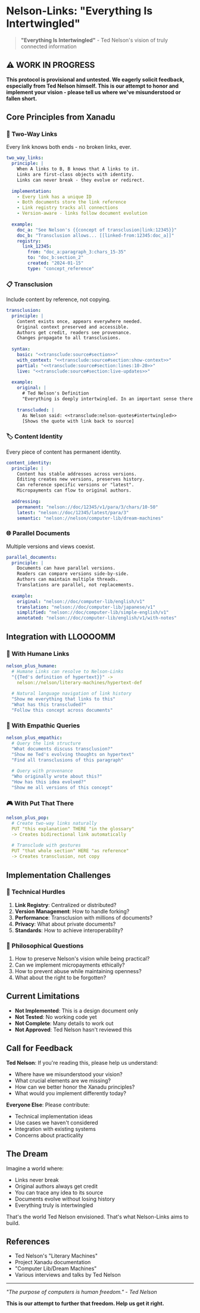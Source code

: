 # Nelson-Links: "Everything Is Intertwingled"

> **"Everything Is Intertwingled"** - Ted Nelson's vision of truly connected information

## ⚠️ WORK IN PROGRESS

**This protocol is provisional and untested. We eagerly solicit feedback, especially from Ted Nelson himself. This is our attempt to honor and implement your vision - please tell us where we've misunderstood or fallen short.**

## Core Principles from Xanadu

### 🔄 Two-Way Links
Every link knows both ends - no broken links, ever.

```yaml
two_way_links:
  principle: |
    When A links to B, B knows that A links to it.
    Links are first-class objects with identity.
    Links can never break - they evolve or redirect.
    
  implementation:
    - Every link has a unique ID
    - Both documents store the link reference
    - Link registry tracks all connections
    - Version-aware - links follow document evolution
    
  example:
    doc_a: "See Nelson's {{concept of transclusion|link:12345}}"
    doc_b: "Transclusion allows... [[linked-from:12345:doc_a]]"
    registry:
      link_12345:
        from: "doc_a:paragraph_3:chars_15-35"
        to: "doc_b:section_2"
        created: "2024-01-15"
        type: "concept_reference"
```

### 📋 Transclusion
Include content by reference, not copying.

```yaml
transclusion:
  principle: |
    Content exists once, appears everywhere needed.
    Original context preserved and accessible.
    Authors get credit, readers see provenance.
    Changes propagate to all transclusions.
    
  syntax:
    basic: "<<transclude:source#section>>"
    with_context: "<<transclude:source#section:show-context>>"
    partial: "<<transclude:source#section:lines:10-20>>"
    live: "<<transclude:source#section:live-updates>>"
    
  example:
    original: |
      # Ted Nelson's Definition
      "Everything is deeply intertwingled. In an important sense there are no 'subjects' at all; there is only all knowledge, since the cross-connections among the myriad topics of this world simply cannot be divided up neatly."
      
    transcluded: |
      As Nelson said: <<transclude:nelson-quotes#intertwingled>>
      [Shows the quote with link back to source]
```

### 🏷️ Content Identity
Every piece of content has permanent identity.

```yaml
content_identity:
  principle: |
    Content has stable addresses across versions.
    Editing creates new versions, preserves history.
    Can reference specific versions or "latest".
    Micropayments can flow to original authors.
    
  addressing:
    permanent: "nelson://doc/12345/v1/para/3/chars/10-50"
    latest: "nelson://doc/12345/latest/para/3"
    semantic: "nelson://nelson/computer-lib/dream-machines"
```

### 🌐 Parallel Documents
Multiple versions and views coexist.

```yaml
parallel_documents:
  principle: |
    Documents can have parallel versions.
    Readers can compare versions side-by-side.
    Authors can maintain multiple threads.
    Translations are parallel, not replacements.
    
  example:
    original: "nelson://doc/computer-lib/english/v1"
    translation: "nelson://doc/computer-lib/japanese/v1"
    simplified: "nelson://doc/computer-lib/simple-english/v1"
    annotated: "nelson://doc/computer-lib/english/v1/with-notes"
```

## Integration with LLOOOOMM

### 🤝 With Humane Links
```yaml
nelson_plus_humane:
  # Humane Links can resolve to Nelson-Links
  "{{Ted's definition of hypertext}}" -> 
    nelson://nelson/literary-machines/hypertext-def
    
  # Natural language navigation of link history
  "Show me everything that links to this"
  "What has this transcluded?"
  "Follow this concept across documents"
```

### 💬 With Empathic Queries
```yaml
nelson_plus_empathic:
  # Query the link structure
  "What documents discuss transclusion?"
  "Show me Ted's evolving thoughts on hypertext"
  "Find all transclusions of this paragraph"
  
  # Query with provenance
  "Who originally wrote about this?"
  "How has this idea evolved?"
  "Show me all versions of this concept"
```

### 🎮 With Put That There
```yaml
nelson_plus_pop:
  # Create two-way links naturally
  PUT "this explanation" THERE "in the glossary"
  -> Creates bidirectional link automatically
  
  # Transclude with gestures
  PUT "that whole section" HERE "as reference"
  -> Creates transclusion, not copy
```

## Implementation Challenges

### 🔧 Technical Hurdles
1. **Link Registry**: Centralized or distributed?
2. **Version Management**: How to handle forking?
3. **Performance**: Transclusion with millions of documents?
4. **Privacy**: What about private documents?
5. **Standards**: How to achieve interoperability?

### 💭 Philosophical Questions
1. How to preserve Nelson's vision while being practical?
2. Can we implement micropayments ethically?
3. How to prevent abuse while maintaining openness?
4. What about the right to be forgotten?

## Current Limitations

- **Not Implemented**: This is a design document only
- **Not Tested**: No working code yet
- **Not Complete**: Many details to work out
- **Not Approved**: Ted Nelson hasn't reviewed this

## Call for Feedback

**Ted Nelson**: If you're reading this, please help us understand:
- Where have we misunderstood your vision?
- What crucial elements are we missing?
- How can we better honor the Xanadu principles?
- What would you implement differently today?

**Everyone Else**: Please contribute:
- Technical implementation ideas
- Use cases we haven't considered
- Integration with existing systems
- Concerns about practicality

## The Dream

Imagine a world where:
- Links never break
- Original authors always get credit
- You can trace any idea to its source
- Documents evolve without losing history
- Everything truly is intertwingled

That's the world Ted Nelson envisioned.
That's what Nelson-Links aims to build.

## References

- Ted Nelson's "Literary Machines"
- Project Xanadu documentation
- "Computer Lib/Dream Machines"
- Various interviews and talks by Ted Nelson

---

*"The purpose of computers is human freedom." - Ted Nelson*

**This is our attempt to further that freedom. Help us get it right.**
